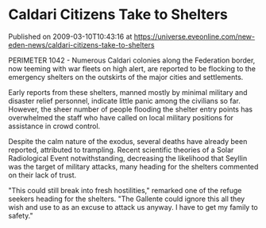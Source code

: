 # Caldari Citizens Take to Shelters
Published on 2009-03-10T10:43:16 at https://universe.eveonline.com/new-eden-news/caldari-citizens-take-to-shelters

PERIMETER 1042 - Numerous Caldari colonies along the Federation border, now teeming with war fleets on high alert, are reported to be flocking to the emergency shelters on the outskirts of the major cities and settlements.  


Early reports from these shelters, manned mostly by minimal military and disaster relief personnel, indicate little panic among the civilians so far. However, the sheer number of people flooding the shelter entry points has overwhelmed the staff who have called on local military positions for assistance in crowd control.  


Despite the calm nature of the exodus, several deaths have already been reported, attributed to trampling. Recent scientific theories of a Solar Radiological Event notwithstanding, decreasing the likelihood that Seyllin was the target of military attacks, many heading for the shelters commented on their lack of trust.  


"This could still break into fresh hostilities," remarked one of the refuge seekers heading for the shelters. "The Gallente could ignore this all they wish and use to as an excuse to attack us anyway. I have to get my family to safety."
